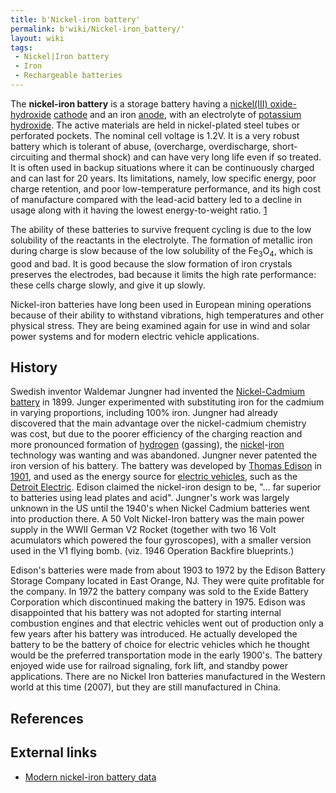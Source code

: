 ```yaml
---
title: b'Nickel-iron battery'
permalink: b'wiki/Nickel-iron_battery/'
layout: wiki
tags:
 - Nickel|Iron battery
 - Iron
 - Rechargeable batteries
---
```


The **nickel-iron battery** is a storage battery having a [nickel(III)
oxide-hydroxide](nickel(III)_oxide-hydroxide "wikilink")
[cathode](cathode "wikilink") and an iron [anode](anode "wikilink"),
with an electrolyte of [potassium
hydroxide](potassium_hydroxide "wikilink"). The active materials are
held in nickel-plated steel tubes or perforated pockets. The nominal
cell voltage is 1.2V. It is a very robust battery which is tolerant of
abuse, (overcharge, overdischarge, short-circuiting and thermal shock)
and can have very long life even if so treated. It is often used in
backup situations where it can be continuously charged and can last for
20 years. Its limitations, namely, low specific energy, poor charge
retention, and poor low-temperature performance, and its high cost of
manufacture compared with the lead-acid battery led to a decline in
usage along with it having the lowest energy-to-weight ratio.
[1](http://www.google.com/search?q=cache:www.knovel.com/knovel/databook/pdf/627/59788_22.pdf+%22Nickel-iron+battery%22+%2B%22energy+density%22&hl=en)

The ability of these batteries to survive frequent cycling is due to the
low solubility of the reactants in the electrolyte. The formation of
metallic iron during charge is slow because of the low solubility of the
Fe<sub>3</sub>O<sub>4</sub>, which is good and bad. It is good because
the slow formation of iron crystals preserves the electrodes, bad
because it limits the high rate performance: these cells charge slowly,
and give it up slowly.

Nickel-iron batteries have long been used in European mining operations
because of their ability to withstand vibrations, high temperatures and
other physical stress. They are being examined again for use in wind and
solar power systems and for modern electric vehicle applications.

History
-------

Swedish inventor Waldemar Jungner had invented the [Nickel-Cadmium
battery](/wiki/Nickel-Cadmium_battery "wikilink") in 1899. Junger experimented
with substituting iron for the cadmium in varying proportions, including
100% iron. Jungner had already discovered that the main advantage over
the nickel-cadmium chemistry was cost, but due to the poorer efficiency
of the charging reaction and more pronounced formation of
[hydrogen](hydrogen "wikilink") (gassing), the
[nickel](nickel "wikilink")-[iron](iron "wikilink") technology was
wanting and was abandoned. Jungner never patented the iron version of
his battery. The battery was developed by [Thomas
Edison](/wiki/Thomas_Edison "wikilink") in [1901](1901 "wikilink"), and used
as the energy source for [electric
vehicles](electric_vehicle "wikilink"), such as the [Detroit
Electric](/wiki/Detroit_Electric "wikilink"). Edison claimed the nickel-iron
design to be, "... far superior to batteries using lead plates and
acid". Jungner's work was largely unknown in the US until the 1940's
when Nickel Cadmium batteries went into production there. A 50 Volt
Nickel-Iron battery was the main power supply in the WWII German V2
Rocket (together with two 16 Volt acumulators which powered the four
gyroscopes), with a smaller version used in the V1 flying bomb. (viz.
1946 Operation Backfire blueprints.)

Edison's batteries were made from about 1903 to 1972 by the Edison
Battery Storage Company located in East Orange, NJ. They were quite
profitable for the company. In 1972 the battery company was sold to the
Exide Battery Corporation which discontinued making the battery in 1975.
Edison was disappointed that his battery was not adopted for starting
internal combustion engines and that electric vehicles went out of
production only a few years after his battery was introduced. He
actually developed the battery to be the battery of choice for electric
vehicles which he thought would be the preferred transportation mode in
the early 1900's. The battery enjoyed wide use for railroad signaling,
fork lift, and standby power applications. There are no Nickel Iron
batteries manufactured in the Western world at this time (2007), but
they are still manufactured in China.

References
----------

<References/>

External links
--------------

-   [Modern nickel-iron battery
    data](http://www.beutilityfree.com/batterynife/Flyer.pdf)
